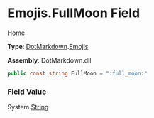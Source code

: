 # Emojis\.FullMoon Field

[Home](../../../README.md)

**Type**: [DotMarkdown](../../README.md)\.[Emojis](../README.md)

**Assembly**: DotMarkdown\.dll

```csharp
public const string FullMoon = ":full_moon:"
```

### Field Value

System\.[String](https://docs.microsoft.com/en-us/dotnet/api/system.string)